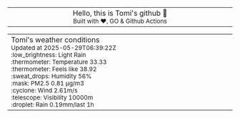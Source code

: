 
<div align="center">
<table>
<tbody>
<td align="center">
<img width="2000" height="0"><br>
Hello, this is Tomi's github 👋<br>
<sup>Built with ❤️, GO & Github Actions</sup><br>
<img width="2000" height="0">
</td>
</tbody>
</table>
</div>
<table>
<tbody>
<td align="left">
<img width="2000" height="0"><br>
Tomi's weather conditions<br>
<sup>Updated at 2025-05-29T06:39:22Z</sup><br>
<sup>:low_brightness: Light Rain</sup><br>
<sup>:thermometer: Temperature 33.33 </sup><br>
<sup>:thermometer: Feels like 38.92</sup><br>
<sup>:sweat_drops: Humidity 56%</sup><br>
<sup>:mask: PM2.5 0.81 μg/m3</sup><br>
<sup>:cyclone: Wind 2.61m/s </sup><br>
<sup>:telescope: Visibility 10000m </sup><br>
<sup>:droplet: Rain 0.19mm/last 1h </sup><br>
<img width="2000" height="0">
</td>
<td align="left">
<img width="2000" height="0"><br>
<br>
<img width="2000" height="0">
</td>
</tbody>
</table>
</div>
    